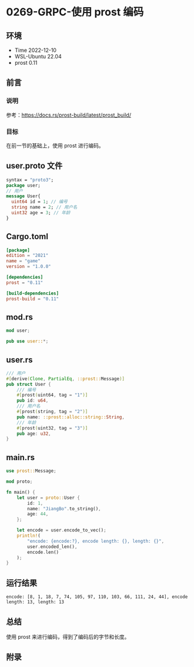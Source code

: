 # 0269-GRPC-使用 prost 编码

## 环境

- Time 2022-12-10
- WSL-Ubuntu 22.04
- prost 0.11

## 前言

### 说明

参考：<https://docs.rs/prost-build/latest/prost_build/>

### 目标

在前一节的基础上，使用 prost 进行编码。

## user.proto 文件

```proto
syntax = "proto3";
package user;
// 用户
message User{
  uint64 id = 1; // 编号
  string name = 2; // 用户名
  uint32 age = 3; // 年龄
}
```

## Cargo.toml

```toml
[package]
edition = "2021"
name = "game"
version = "1.0.0"

[dependencies]
prost = "0.11"

[build-dependencies]
prost-build = "0.11"
```

## mod.rs

```Rust
mod user;

pub use user::*;
```

## user.rs

```Rust
/// 用户
#[derive(Clone, PartialEq, ::prost::Message)]
pub struct User {
    /// 编号
    #[prost(uint64, tag = "1")]
    pub id: u64,
    /// 用户名
    #[prost(string, tag = "2")]
    pub name: ::prost::alloc::string::String,
    /// 年龄
    #[prost(uint32, tag = "3")]
    pub age: u32,
}
```

## main.rs

```Rust
use prost::Message;

mod proto;

fn main() {
    let user = proto::User {
        id: 1,
        name: "JiangBo".to_string(),
        age: 44,
    };

    let encode = user.encode_to_vec();
    println!(
        "encode: {encode:?}, encode length: {}, length: {}",
        user.encoded_len(),
        encode.len()
    );
}
```

## 运行结果

```text
encode: [8, 1, 18, 7, 74, 105, 97, 110, 103, 66, 111, 24, 44], encode length: 13, length: 13
```

## 总结

使用 prost 来进行编码，得到了编码后的字节和长度。

## 附录
